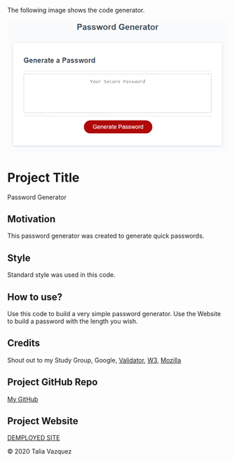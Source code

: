 The following image shows the code generator.

![password generator demo](./Assets/03-javascript-homework-demo.png)

# Project Title

Password Generator

## Motivation

This password generator was created to generate quick passwords.

## Style

Standard style was used in this code.

## How to use?

Use this code to build a very simple password generator. Use the Website to build a password with the length you wish.

## Credits

Shout out to my Study Group, Google, <a href="https://validator.w3.org/">Validator</a>, 
<a href="www.w3schools.com/">W3</a>, <a href="https://developer.mozilla.org/en-US/docs/Learn/JavaScript/First_steps/What_is_JavaScript/">Mozilla</a> 

## Project GitHub Repo

<a href="https://github.com/taliavazquez/password-generator"><bold>My GitHub</bold></a>

## Project Website

<a href="https://taliavazquez.github.io/password-generator/"><bold>DEMPLOYED SITE</bold></a>

© 2020 Talia Vazquez
